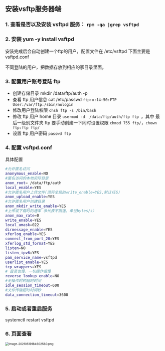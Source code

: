 ## 安装vsftp服务器端

### 1. 查看是否以及安装 vsftpd 服务： `rpm -qa |grep vsftpd`

### 2. 安装 yum -y install vsftpd

安装完成后会自动创建一个ftp的用户，配置文件在 /etc/vsftpd 下面主要是 vsftpd.conf

不同登陆的用户，把数据存放到相应的家目录里面。

### 3. 配置用户账号登陆 ftp

- 创建存储目录 mkdir /data/ftp/auth -p
- 查看 ftp 用户信息 cat /etc/passwd `ftp:x:14:50:FTP User:/var/ftp:/sbin/nologin`
- 修改用户登陆权限 `chsh ftp -s /bin/bash` 
- 修改 ftp 用户 home 目录 `usermod -d  /data/ftp/auth/ftp ftp `，其中 最后一级别文件夹 ftp 要手动创建一下同时设置权限 `chmod 755 ftp/`，`chown ftp:ftp ftp/`
- 设置 ftp 用户密码 `passwd ftp`



### 4. 配置 vsftpd.conf

具体配置

```sh
#允许匿名访问
anonymous_enable=NO
#匿名访问的本地实际目录
anon_root= /data/ftp/auth
local_enable=YES
#允许匿名用户上传文件(须将全局的write_enable=YES,默认YES)
anon_upload_enable=YES
#允许匿名用户创建目录
anon_mkdir_write_enable=YES
#上传或下载时的速率（0代表不限速，单位bytes/s）
anon_max_rate=0
write_enable=YES
local_umask=022
dirmessage_enable=YES
xferlog_enable=YES
connect_from_port_20=YES
xferlog_std_format=YES
listen=NO
listen_ipv6=YES
pam_service_name=vsftpd
userlist_enable=YES
tcp_wrappers=YES
# 目录也慢，一切操作很慢
reverse_lookup_enable=NO
#无操作时的超时时间
idle_session_timeout=600
#文件传输超时时间秒
data_connection_timeout=3600
```
 
### 5.  启动或者重启服务

systemctl restart vsftpd

### 6. 页面查看

<img src="https://gitee.com/linqin07/pic/raw/master/image-20210519184602560.png" alt="image-20210519184602560.png" style="zoom:67%;" />
